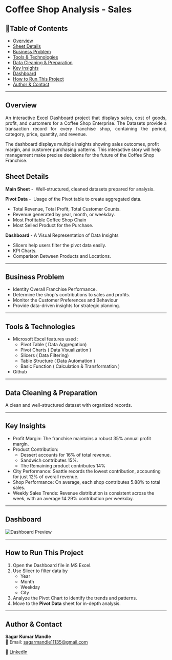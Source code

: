 # Coffee Shop Analysis - Sales

## 📌Table of Contents
- [Overview](#overview)
- [Sheet Details](#sheet-details)
- [Business Problem](#business-problem)
- [Tools & Technologies](#tools--technologies)
- [Data Cleaning & Preparation](#data-cleaning--preparation)
- [Key Insights](#key-insights)
- [Dashboard](#dashboard)
- [How to Run This Project](#how-to-run-this-project)
- [Author & Contact](#author--contact)

---

## Overview
<p align="justify">
An interactive Excel Dashboard project that displays sales, cost of goods, profit, and customers for a Coffee Shop Enterprise. The Datasets provide a transaction record for every franchise shop, containing the period, category, price, quantity, and revenue.

The dashboard displays multiple insights showing sales outcomes, profit margin, and customer purchasing patterns. This interactive story will help management make precise decisions for the future of the Coffee Shop Franchise.
</p>

## Sheet Details

**Main Sheet** -  Well-structured, cleaned datasets prepared for analysis.

**Pivot Data** -  Usage of the Pivot table to create aggregated data. 
- Total Revenue, Total Profit, Total Customer Counts.
- Revenue generated by year, month, or weekday. 
- Most Profitable Coffee Shop Chain
- Most Selled Product for the Purchase.
   

**Dashboard** - A Visual Representation of Data Insights
- Slicers help users filter the pivot data easily.
- KPI Charts.
- Comparison Between Products and Locations.

---

## Business Problem

- Identity Overall Franchise Performance.
- Determine the shop's contributions to sales and profits.
- Monitor the Customer Preferences and Behaviour
- Provide data-driven insights for strategic planning.

---

## Tools & Technologies

- Microsoft Excel features used :
    - Pivot Table ( Data Aggregation)
    - Pivot Charts ( Data Visualization )
    - Slicers ( Data Filtering)
    - Table Structure ( Data Automation )
    - Basic Function ( Calculation & Transformation )
- Github

---
 
 ## Data Cleaning & Preparation
A clean and well-structured dataset with organized records.

---

## Key Insights

- Profit Margin: The franchise maintains a robust 35% annual profit margin.
- Product Contribution: 
    - Dessert accounts for 16% of total revenue.
    - Sandwich contributes 15%.
    - The Remaining product contributes 14%
- City Performance: Seattle records the lowest contribution, accounting for just 12% of overall revenue.
- Shop Performance: On average, each shop contributes 5.88% to total sales.
- Weekly Sales Trends: Revenue distribution is consistent across the week, with an average 14.29% contribution per weekday.

---

## Dashboard
![Dashboard Preview](Image/dashboard.png)

---

## How to Run This Project
1. Open the Dashboard file in MS Excel.
2. Use Slicer to filter data by
    - Year
    - Month
    - Weekday
    - City
3. Analyze the Pivot Chart to identify the trends and patterns.
4. Move to the **Pivot Data** sheet for in-depth analysis.

---

## Author & Contact

**Sagar Kumar Mandle**   
📧 Email: sagarmandle11135@gmail.com 

🔗 [LinkedIn](https://www.linkedin.com/in/sagar-kumar-mandle-7086ba366/)









